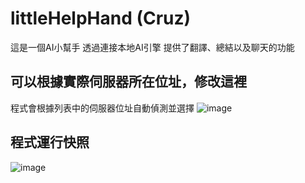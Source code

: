 # littleHelpHand (Cruz)

這是一個AI小幫手
透過連接本地AI引擎
提供了翻譯、總結以及聊天的功能

## 可以根據實際伺服器所在位址，修改這裡
程式會根據列表中的伺服器位址自動偵測並選擇
![image](https://github.com/user-attachments/assets/cd674803-bfbc-431f-b7bb-bd19368dd915)

## 程式運行快照
![image](https://github.com/user-attachments/assets/f5b0bddb-7c56-439d-8695-b0b57117eb96)
